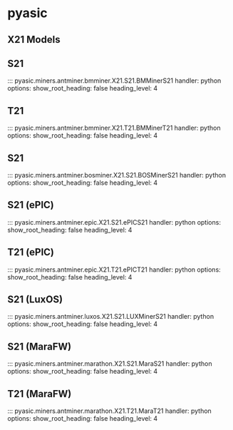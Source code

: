 # pyasic
## X21 Models

## S21
::: pyasic.miners.antminer.bmminer.X21.S21.BMMinerS21
    handler: python
    options:
        show_root_heading: false
        heading_level: 4

## T21
::: pyasic.miners.antminer.bmminer.X21.T21.BMMinerT21
    handler: python
    options:
        show_root_heading: false
        heading_level: 4

## S21
::: pyasic.miners.antminer.bosminer.X21.S21.BOSMinerS21
    handler: python
    options:
        show_root_heading: false
        heading_level: 4

## S21 (ePIC)
::: pyasic.miners.antminer.epic.X21.S21.ePICS21
    handler: python
    options:
        show_root_heading: false
        heading_level: 4

## T21 (ePIC)
::: pyasic.miners.antminer.epic.X21.T21.ePICT21
    handler: python
    options:
        show_root_heading: false
        heading_level: 4

## S21 (LuxOS)
::: pyasic.miners.antminer.luxos.X21.S21.LUXMinerS21
    handler: python
    options:
        show_root_heading: false
        heading_level: 4

## S21 (MaraFW)
::: pyasic.miners.antminer.marathon.X21.S21.MaraS21
    handler: python
    options:
        show_root_heading: false
        heading_level: 4

## T21 (MaraFW)
::: pyasic.miners.antminer.marathon.X21.T21.MaraT21
    handler: python
    options:
        show_root_heading: false
        heading_level: 4

